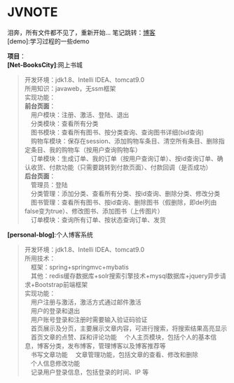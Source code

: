 # JVNOTE
泪奔，所有文件都不见了，重新开始...
笔记跳转：[博客](https://blog.csdn.net/MOKEXFDGH)  
[demo]:学习过程的一些demo  
  
  
**项目**：  
**[Net-BooksCity]**:网上书城  
>开发环境：jdk1.8、Intelli IDEA、tomcat9.0  
    所用知识：javaweb，无ssm框架  
    实现功能：  
    **前台页面**：  
    &emsp;用户模块：注册、激活、登陆、退出  
    &emsp;分类模块：查看所有分类  
    &emsp;图书模块：查看所有图书、按分类查询、查询图书详细(bid查询)  
    &emsp;购物车模块：保存在session、添加购物车条目、清空所有条目、删除指定条目、我的购物车（按用户查询购物车）  
    &emsp;订单模块：生成订单、我的订单（按用户查询订单）、按id查询订单、确认收货、付款功能（只需要跳转到付款页面）、付款回调（是否成功）  
    **后台页面**：  
    &emsp;管理员：登陆  
    &emsp;分类管理：添加分类、查看所有分类、按id查询、删除分类、修改分类  
    &emsp;图书管理：查看所有图书、按id查询、删除图书（假删除，即del列由false变为true）、修改图书、添加图书（上传图片）  
    &emsp;订单模块：查询所有订单、按状态查询订单、发货  
  
**[personal-blog]**:个人博客系统  
>开发环境：jdk1.8、Intelli IDEA、tomcat9.0  
所用技术：  
&emsp;框架：spring+springmvc+mybatis  
&emsp;其他：redis缓存数据库+solr搜索引擎技术+mysql数据库+jquery异步请求+Bootstrap前端框架  
实现功能：  
&emsp;用户注册与激活，激活方式通过邮件激活  
&emsp;用户的登录和退出  
&emsp;用户账号登录和注册时需要输入验证码验证  
&emsp;首页展示及分页，主要展示文章内容，可进行搜索，将搜索结果高亮显示  
&emsp;首页文章的点赞、踩和评论功能 
&emsp;个人主页模块，包括个人的基本信息，博客分类，发布博客，管理博客以及博客推荐等  
&emsp;书写文章功能 
&emsp;文章管理功能，包括文章的查看、修改和删除  
&emsp;个人信息修改功能  
&emsp;记录用户登录信息，包括登录的时间、IP 等  


